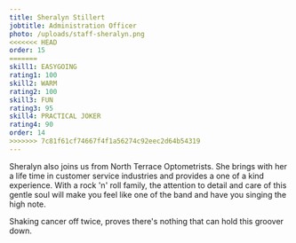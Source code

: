 ```yaml
---
title: Sheralyn Stillert
jobtitle: Administration Officer
photo: /uploads/staff-sheralyn.png
<<<<<<< HEAD
order: 15
=======
skill1: EASYGOING
rating1: 100
skill2: WARM
rating2: 100
skill3: FUN
rating3: 95
skill4: PRACTICAL JOKER
rating4: 90
order: 14
>>>>>>> 7c81f61cf74667f4f1a56274c92eec2d64b54319
---
```


Sheralyn also joins us from North Terrace Optometrists. She brings with her a life time in customer service industries and provides a one of a kind experience. With a rock 'n' roll family, the attention to detail and care of this gentle soul will make you feel like one of the band and have you singing the high note.

Shaking cancer off twice, proves there's nothing that can hold this groover down.
